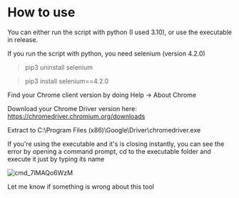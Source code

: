 # How to use
You can either run the script with python (I used 3.10), or use the executable in release.

If you run the script with python, you need selenium (version 4.2.0)

> pip3 uninstall selenium

> pip3 install selenium==4.2.0

Find your Chrome client version by doing Help -> About Chrome

Download your Chrome Driver version here: https://chromedriver.chromium.org/downloads

Extract to C:\Program Files (x86)\Google\Driver\chromedriver.exe

If you're using the executable and it's is closing instantly, you can see the error by opening a command prompt, cd to the executable folder and execute it just by typing its name

![cmd_7lMAQo6WzM](https://user-images.githubusercontent.com/46490338/183289003-252cdc57-fded-4043-a38a-d37d2cdf9c1c.png)

Let me know if something is wrong about this tool

